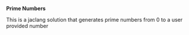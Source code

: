 **Prime Numbers**

This is a jaclang solution that generates prime numbers from 0 to a user provided number

